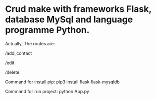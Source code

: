 # Crud make with frameworks Flask, database MySql and language programme Python.



Actually, The routes are:

/add_contact

/edit

/delete


Command for install pip: pip3 install flask flask-mysqldb

Command for run project: python App.py
